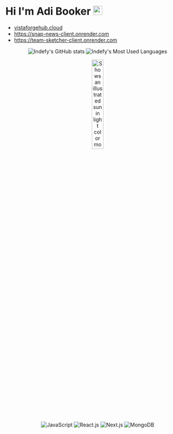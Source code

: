 # Hi I'm Adi Booker <img src="https://media.giphy.com/media/hvRJCLFzcasrR4ia7z/giphy.gif" width="25px" height="25px">

 - [vistaforgehub.cloud](https://vistaforgehub.cloud/)
 - https://snap-news-client.onrender.com
 - https://team-sketcher-client.onrender.com
   
<p align="center">
  <picture>
    <source media="(prefers-color-scheme: dark)" srcset="https://github-readme-stats.vercel.app/api?username=Indefy&hide_border=true&theme=tokyonight&bg_color=00000000&count_private=true&show_icons=true&hide=contribs%2Cissues&include_all_commits=true">
    <img src="https://github-readme-stats.vercel.app/api?username=Indefy&hide_border=true&count_private=true&show_icons=true&hide=contribs%2Cissues&include_all_commits=true" alt="Indefy's GitHub stats">
  </picture>
  <picture>
    <source media="(prefers-color-scheme: dark)" srcset="https://github-readme-stats.vercel.app/api/top-langs?username=Indefy&hide_border=true&layout=compact&theme=tokyonight&bg_color=00000000&hide=jupyter%20notebook%2Chtml%2Ccss&count_private=true">
    <img src="https://github-readme-stats.vercel.app/api/top-langs?username=Indefy&hide_border=true&layout=compact&hide=jupyter%20notebook%2Chtml%2Ccss&count_private=true" alt="Indefy's Most Used Languages">
  </picture>
</p>
<p align="center" >
  <picture>
    <source media="(prefers-color-scheme: dark)" srcset="https://user-images.githubusercontent.com/25423296/163456776-7f95b81a-f1ed-45f7-b7ab-8fa810d529fa.png" >
    <img alt="Shows an illustrated sun in light color mode and a moon with stars in dark color mode." src="https://user-images.githubusercontent.com/25423296/163456779-a8556205-d0a5-45e2-ac17-42d089e3c3f8.png" width="25%" height="25%">
  </picture>
</p>
<p align="center">
  <picture>
    <img src="https://img.shields.io/badge/javascript-%23000.svg?style=for-the-badge&logo=javascript&logoColor=white" alt="JavaScript">
  </picture>
  <picture>
    <img src="https://img.shields.io/badge/react-%2307405e.svg?style=for-the-badge&logo=react&logoColor=white" alt="React.js">
  </picture>
  <picture>
    <img src="https://img.shields.io/badge/Next-black?style=for-the-badge&logo=next.js&logoColor=white" alt="Next.js">
  </picture>
  <picture>
    <img src="https://img.shields.io/badge/MongoDB-%234ea94b.svg?style=for-the-badge&logo=mongodb&logoColor=white" alt="MongoDB">
  </picture>
</p>
